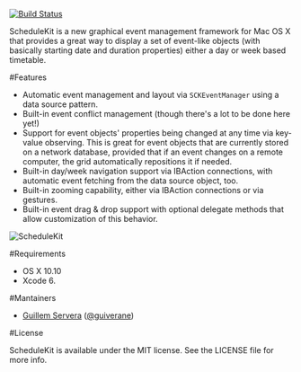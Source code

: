 [![Build Status](https://travis-ci.org/gservera/ScheduleKit.svg?branch=master)](https://travis-ci.org/gservera/ScheduleKit)
 
ScheduleKit is a new graphical event management framework for Mac OS X that provides a great way to display a set of event-like objects (with basically starting date and duration properties) either a day or week based timetable.

#Features

* Automatic event management and layout via `SCKEventManager` using a data source pattern.
* Built-in event conflict management (though there's a lot to be done here yet!)
* Support for event objects' properties being changed at any time via key-value observing. This is great for event objects that are currently stored on a network database, provided that if an event changes on a remote computer, the grid automatically repositions it if needed.
* Built-in day/week navigation support via IBAction connections, with automatic event fetching from the data source object, too.
* Built-in zooming capability, either via IBAction connections or via gestures.
* Built-in event drag & drop support with optional delegate methods that allow customization of this behavior.

![ScheduleKit](https://www.aurumcode.com/medcode/ScheduleKit.png")

#Requirements

* OS X 10.10
* Xcode 6.

#Mantainers

* [Guillem Servera](htttp://github.com/gservera) ([@guiverane](http://twitter.com/guiverane))

#License

ScheduleKit is available under the MIT license. See the LICENSE file for more info.